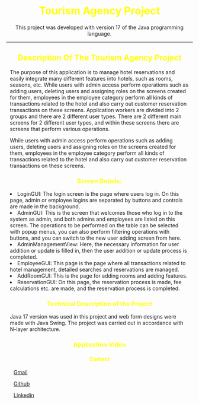 <div style="text-align:center;"> 
<h1 style="text-align:center; color: yellow"> Tourism Agency Project </h1> 
<p style="text-align:center;"> This project was developed with version 17 of the Java programming language. </p>
</div>

---

<div style="margin:10px;">
<h2 style="text-align:center; color: yellow"> Description Of The Tourism Agency Project </h2>
<p> The purpose of this application is to manage hotel reservations and easily integrate many different features into hotels, such as rooms, seasons, etc. 
While users with admin access perform operations such as adding users, deleting users and assigning roles on the screens created for them, employees in the employee category perform all kinds of transactions related to the hotel and also carry out customer reservation transactions on these screens.
Application workers are divided into 2 groups and there are 2 different user types.
 There are 2 different main screens for 2 different user types, and within these screens there are screens that perform various operations.

While users with admin access perform operations such as adding users, deleting users and assigning roles on the screens
created for them, employees in the employee category perform all kinds of transactions related to the hotel and also
carry out customer reservation transactions on these screens.
</p>
 </div>

<div style="margin:10px;">
<h3 style="text-align:center; color: yellow"> Screen Details: </h3>  
<li> LoginGUI: The login screen is the page where users log in. On this page, admin or employee logins are separated by buttons and controls are made in the background. </li> 

<li> AdminGUI: This is the screen that welcomes those who log in to the system as admin, and both admins and employees are listed on this screen. The operations to be performed on the table can be selected with popup menus, you can also perform filtering operations with buttons, and you can switch to the new user adding screen from here. </li> 

<li> AdminManagementView: Here, the necessary information for user addition or update is filled in, then the user addition or update process is completed. </li> 

<li> EmployeeGUI: This page is the page where all transactions related to hotel management, detailed searches and reservations are managed. </li> 

<li> AddRoomGUI: This is the page for adding rooms and adding features. </li> 

<li> ReservationGUI: On this page, the reservation process is made, fee calculations etc. are made, and the reservation process is completed. </li> 


</div>

<div style="margin:10px;">
<h3 style="text-align:center; color: yellow"> Technical Description of the Project </h3> 
Java 17 version was used in this project and web form designs were made with Java Swing.
The project was carried out in accordance with N-layer architecture.
 </div>


<div style="text-align:center; margin:10px;">
<h3 style="text-align:center; color: yellow">  Application Video </h3>

</div>

<div style="margin:20px">
<h4 style="text-align:center; color: yellow"> Contact </h4> 
<p> <a href="ferhatseker180@gmail.com"> Gmail </a>  </p> 
<p> <a href="https://github.com/ferhatseker180"> Github  </a> </p> 
<p> <a href="https://www.linkedin.com/in/ferhat-%C5%9Feker-2410571a4/"> Linkedin </a> </p> 
 </div>

